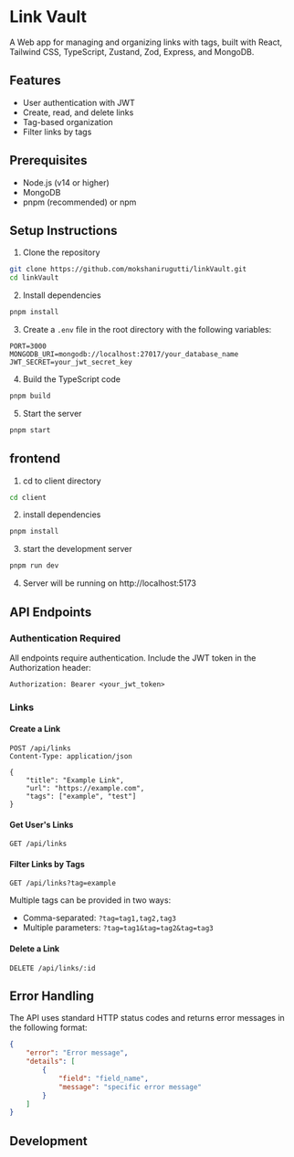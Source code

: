 # Link Vault

A Web app for managing and organizing links with tags, built with React, Tailwind CSS, TypeScript, Zustand, Zod, Express, and MongoDB.

## Features

- User authentication with JWT
- Create, read, and delete links
- Tag-based organization
- Filter links by tags 

## Prerequisites

- Node.js (v14 or higher)
- MongoDB
- pnpm (recommended) or npm

## Setup Instructions

1. Clone the repository
```bash
git clone https://github.com/mokshanirugutti/linkVault.git
cd linkVault
```

2. Install dependencies
```bash
pnpm install
```

3. Create a `.env` file in the root directory with the following variables:
```env
PORT=3000
MONGODB_URI=mongodb://localhost:27017/your_database_name
JWT_SECRET=your_jwt_secret_key
```

4. Build the TypeScript code
```bash
pnpm build
```

5. Start the server
```bash
pnpm start
```

## frontend

1. cd to client directory
```bash
cd client
```

2. install dependencies
```bash
pnpm install
```

3. start the development server
```bash
pnpm run dev
```

4. Server will be running on http://localhost:5173





## API Endpoints

### Authentication Required
All endpoints require authentication. Include the JWT token in the Authorization header:
```
Authorization: Bearer <your_jwt_token>
```

### Links

#### Create a Link
```http
POST /api/links
Content-Type: application/json

{
    "title": "Example Link",
    "url": "https://example.com",
    "tags": ["example", "test"]
}
```

#### Get User's Links
```http
GET /api/links
```

#### Filter Links by Tags
```http
GET /api/links?tag=example
```
Multiple tags can be provided in two ways:
- Comma-separated: `?tag=tag1,tag2,tag3`
- Multiple parameters: `?tag=tag1&tag=tag2&tag=tag3`

#### Delete a Link
```http
DELETE /api/links/:id
```

## Error Handling

The API uses standard HTTP status codes and returns error messages in the following format:
```json
{
    "error": "Error message",
    "details": [
        {
            "field": "field_name",
            "message": "specific error message"
        }
    ]
}
```

## Development


